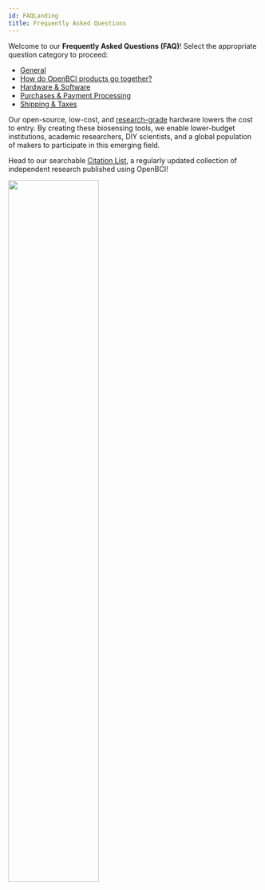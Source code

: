 ```yaml
---
id: FAQLanding
title: Frequently Asked Questions
---
```

Welcome to our **Frequently Asked Questions (FAQ)**! Select the appropriate question category to proceed:

-   [General](FAQ/01-GeneralFrequentlyAskedQuestions.md)
-   [How do OpenBCI products go together?](FAQ/02-HowProductsGoTogether.md)
-   [Hardware & Software](FAQ/03-HardwareFAQ.md)
-   [Purchases & Payment Processing](FAQ/04-PaymentFAQ.md)
-   [Shipping & Taxes](FAQ/05-ShippingFAQ.md)

Our open-source, low-cost, and [research-grade](https://arxiv.org/pdf/1606.02438.pdf) hardware lowers the cost to entry. By creating these biosensing tools, we enable lower-budget institutions, academic researchers, DIY scientists, and a global population of makers to participate in this emerging field.

Head to our searchable [Citation List](https://www.openbci.com/citations), a regularly updated collection of independent research published using OpenBCI!

<img src="https://raw.githubusercontent.com/OpenBCI/Docs/master/assets/images/Ganglion_Tutorial_Screenshot.png" width="60%" />
